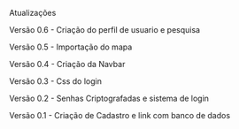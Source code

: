 Atualizações

Versão 0.6 - Criação do perfil de usuario e pesquisa

Versão 0.5 - Importação do mapa

Versão 0.4 - Criação da Navbar

Versão 0.3 - Css do login

Versão 0.2 - Senhas Criptografadas e sistema de login

Versão 0.1 - Criação de Cadastro e link com banco de dados
